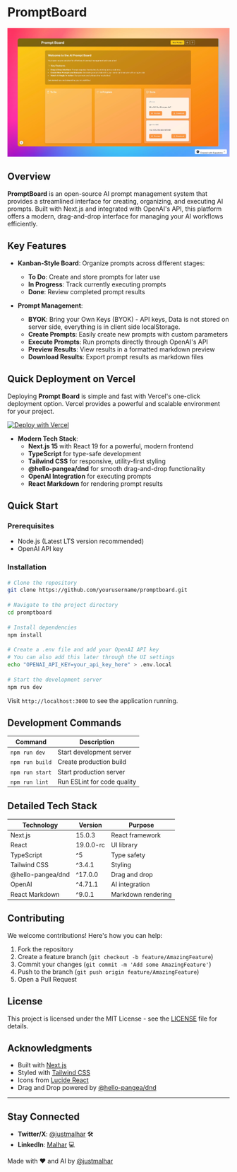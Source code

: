 # PromptBoard

![Demo Image](public/demo.png)

## Overview
**PromptBoard** is an open-source AI prompt management system that provides a streamlined interface for creating, organizing, and executing AI prompts. Built with Next.js and integrated with OpenAI's API, this platform offers a modern, drag-and-drop interface for managing your AI workflows efficiently.

## Key Features
- **Kanban-Style Board**: Organize prompts across different stages:
  - **To Do**: Create and store prompts for later use
  - **In Progress**: Track currently executing prompts
  - **Done**: Review completed prompt results
  
- **Prompt Management**:
  - **BYOK**: Bring your Own Keys (BYOK) - API keys, Data is not stored on server side, everything is in client side localStorage.
  - **Create Prompts**: Easily create new prompts with custom parameters
  - **Execute Prompts**: Run prompts directly through OpenAI's API
  - **Preview Results**: View results in a formatted markdown preview
  - **Download Results**: Export prompt results as markdown files


## Quick Deployment on Vercel
Deploying **Prompt Board** is simple and fast with Vercel's one-click deployment option. Vercel provides a powerful and scalable environment for your project.

[![Deploy with Vercel](https://vercel.com/button)](https://vercel.com/new/clone?repository-url=https://github.com/justmalhar/promptboard)

  
- **Modern Tech Stack**:
  - **Next.js 15** with React 19 for a powerful, modern frontend
  - **TypeScript** for type-safe development
  - **Tailwind CSS** for responsive, utility-first styling
  - **@hello-pangea/dnd** for smooth drag-and-drop functionality
  - **OpenAI Integration** for executing prompts
  - **React Markdown** for rendering prompt results

## Quick Start

### Prerequisites
- Node.js (Latest LTS version recommended)
- OpenAI API key

### Installation
```bash
# Clone the repository
git clone https://github.com/yourusername/promptboard.git

# Navigate to the project directory
cd promptboard

# Install dependencies
npm install

# Create a .env file and add your OpenAI API key
# You can also add this later through the UI settings
echo "OPENAI_API_KEY=your_api_key_here" > .env.local

# Start the development server
npm run dev
```

Visit `http://localhost:3000` to see the application running.

## Development Commands
| Command | Description |
|---------|-------------|
| `npm run dev` | Start development server |
| `npm run build` | Create production build |
| `npm run start` | Start production server |
| `npm run lint` | Run ESLint for code quality |

## Detailed Tech Stack
| Technology | Version | Purpose |
|------------|---------|----------|
| Next.js | 15.0.3 | React framework |
| React | 19.0.0-rc | UI library |
| TypeScript | ^5 | Type safety |
| Tailwind CSS | ^3.4.1 | Styling |
| @hello-pangea/dnd | ^17.0.0 | Drag and drop |
| OpenAI | ^4.71.1 | AI integration |
| React Markdown | ^9.0.1 | Markdown rendering |

## Contributing
We welcome contributions! Here's how you can help:

1. Fork the repository
2. Create a feature branch (`git checkout -b feature/AmazingFeature`)
3. Commit your changes (`git commit -m 'Add some AmazingFeature'`)
4. Push to the branch (`git push origin feature/AmazingFeature`)
5. Open a Pull Request

## License
This project is licensed under the MIT License - see the [LICENSE](LICENSE) file for details.

## Acknowledgments
- Built with [Next.js](https://nextjs.org/)
- Styled with [Tailwind CSS](https://tailwindcss.com/)
- Icons from [Lucide React](https://lucide.dev/)
- Drag and Drop powered by [@hello-pangea/dnd](https://github.com/hello-pangea/dnd)

---

## Stay Connected
- **Twitter/X**: [@justmalhar](https://twitter.com/justmalhar) 🛠
- **LinkedIn**: [Malhar](https://linkedin.com/in/justmalhar) 💻

Made with ❤️ and AI by [@justmalhar](https://twitter.com/justmalhar)

